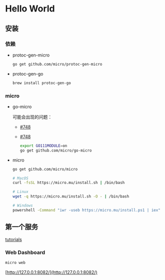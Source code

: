 # Hello World

## 安装

### 依赖

- protoc-gen-micro

    ```bash
    go get github.com/micro/protoc-gen-micro
    ```

- protoc-gen-go

    ```bash
    brew install protoc-gen-go
    ```

### micro

- go-micro

  可能会出现的问题：
  - [#748](https://github.com/micro/go-micro/issues/748)
  - [#748](https://github.com/micro/go-micro/issues/817)

    ```bash
    export GO111MODULE=on
    go get github.com/micro/go-micro
    ```

- micro

    ```bash
    go get github.com/micro/micro
    ```

    ```bash
    # MacOS
    curl -fsSL https://micro.mu/install.sh | /bin/bash

    # Linux
    wget -q https://micro.mu/install.sh -O - | /bin/bash

    # Windows
    powershell -Command "iwr -useb https://micro.mu/install.ps1 | iex"
    ```

## 第一个服务

[tutorials](https://github.com/micro-in-cn/tutorials)

### Web Dashboard

```bash
micro web
```

[http://127.0.0.1:8082/](http://127.0.0.1:8082/)
